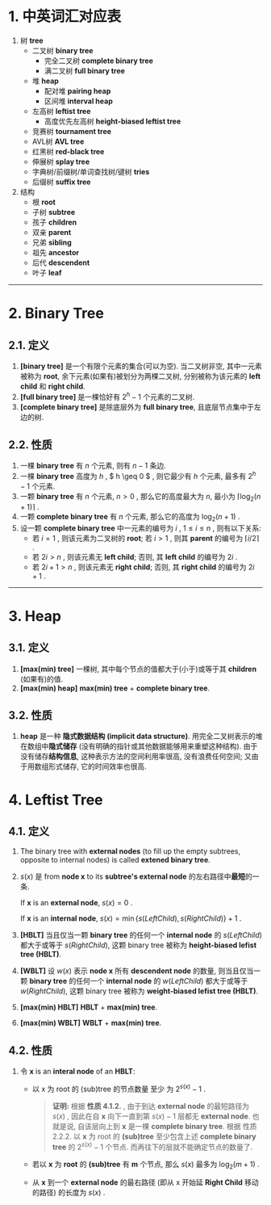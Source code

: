 # 1. 中英词汇对应表

1. 树 **tree**
    - 二叉树 **binary tree**
        - 完全二叉树 **complete binary tree**
        - 满二叉树 **full binary tree**
    - 堆 **heap**
        - 配对堆 **pairing heap**
        - 区间堆 **interval heap**
    - 左高树 **leftist tree**
        - 高度优先左高树 **height-biased leftist tree**
    - 竞赛树 **tournament tree**
    - AVL树 **AVL tree**
    - 红黑树 **red-black tree**
    - 伸展树 **splay tree**
    - 字典树/前缀树/单词查找树/键树 **tries**
    - 后缀树 **suffix tree**
2. 结构
    - 根 **root**
    - 子树 **subtree**
    - 孩子 **children**
    - 双亲 **parent**
    - 兄弟 **sibling**
    - 祖先 **ancestor**
    - 后代 **descendent**
    - 叶子 **leaf**

---

# 2. Binary Tree
## 2.1. 定义
1. **[binary tree]** 是一个有限个元素的集合(可以为空). 当二叉树非空, 其中一元素被称为 **root**, 余下元素(如果有)被划分为两棵二叉树, 分别被称为该元素的 **left child** 和 **right child**.
2. **[full binary tree]** 是一棵恰好有 $2^h-1$ 个元素的二叉树. 
3. **[complete binary tree]** 是除底层外为 **full binary tree**, 且底层节点集中于左边的树.

## 2.2. 性质
1. 一棵 **binary tree** 有 $n$ 个元素, 则有 $n-1$ 条边.
2. 一棵 **binary tree** 高度为 $h$ , $ h \geq 0 $ , 则它最少有 $h$ 个元素, 最多有 $2^h-1$ 个元素.
3. 一颗 **binary tree** 有 $n$ 个元素, $n>0$ , 那么它的高度最大为 $n$, 最小为 $\lceil \log_2 (n+1) \rceil$ .
4. 一颗 **complete binary tree** 有 $n$ 个元素, 那么它的高度为 $\log_2 (n+1)$ .
5. 设一颗 **complete binary tree** 中一元素的编号为 $i$ , $1 \leq i \leq n$ , 则有以下关系:
    - 若 $i = 1$ , 则该元素为二叉树的 **root**; 若 $i>1$ , 则其 **parent** 的编号为 $\lceil i/2 \rceil$ .
    - 若 $2i>n$ , 则该元素无 **left child**; 否则, 其 **left child** 的编号为 $2i$ .
    - 若 $2i+1>n$ , 则该元素无 **right child**; 否则, 其 **right child** 的编号为 $2i+1$ .

---

# 3. Heap
## 3.1. 定义
1. **[max(min) tree]** 一棵树, 其中每个节点的值都大于(小于)或等于其 **children** (如果有)的值.  
2. **[max(min) heap]** **max(min) tree** + **complete binary tree**. 

## 3.2. 性质

1. **heap** 是一种 **隐式数据结构 (implicit data structure)**. 用完全二叉树表示的堆在数组中**隐式储存** (没有明确的指针或其他数据能够用来重塑这种结构). 由于没有储存**结构信息**, 这种表示方法的空间利用率很高, 没有浪费任何空间; 又由于用数组形式储存, 它的时间效率也很高. 

# 4. Leftist Tree

## 4.1. 定义

1. The binary tree with **external nodes** (to fill up the empty subtrees, opposite to internal nodes) is called **extened binary tree**.

2. $s(x)$ 是 from **node x** to its **subtree's external node** 的左右路径中**最短**的一条.

   If **x** is an **external node**, $s(x)=0$ .

   If **x** is an **internal node**, $s(x)=\min\{s(LeftChild),s(RightChild)\}+1$ .

3. **[HBLT]** 当且仅当一颗 **binary tree** 的任何一个 **internal node** 的 $s(LeftChild)$ 都大于或等于 $s(RightChild)$, 这颗 binary tree 被称为 **height-biased lefist tree (HBLT)**.

4. **[WBLT]** 设 $w(x)$ 表示 **node x** 所有 **descendent node** 的数量, 则当且仅当一颗 **binary tree** 的任何一个 **internal node** 的 $w(LeftChild)$ 都大于或等于 $w(RightChild)$, 这颗 binary tree 被称为 **weight-biased lefist tree (HBLT)**.

5. **[max(min) HBLT]** **HBLT** + **max(min) tree**.

6. **[max(min) WBLT]** **WBLT** + **max(min) tree**.

## 4.2. 性质

1. 令 **x** is an **interal node** of an **HBLT**:

   - 以 x 为 root 的 (sub)tree 的节点数量 至少 为 $2^{s(x)}-1$ .

      > **证明:** 根据 **性质 4.1.2.** , 由于到达 **external node** 的最短路径为 $s(x)$ , 因此在自 **x** 向下一直到第  $s(x)-1$ 层都无 **external node**. 也就是说, 自该层向上到 **x** 是一棵 **complete binary tree**. 根据 性质 2.2.2. 以 **x** 为 root 的 **(sub)tree** 至少包含上述 **complete binary tree** 的 $2^{s(x)}-1$ 个节点. 而再往下的层就不能确定节点的数量了.

   - 若以 **x** 为 **root** 的 **(sub)tree** 有 **m** 个节点, 那么 $s(x)$ 最多为 $\log_{2}{(m+1)}$ .

   - 从 **x** 到一个 **external node** 的最右路径 (即从 x 开始延 **Right Child** 移动的路径) 的长度为 $s(x)$ .



​		

